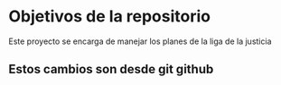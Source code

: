 # Objetivos de la repositorio

Este proyecto se encarga de manejar los planes de la liga de la justicia
## Estos cambios son desde git github
